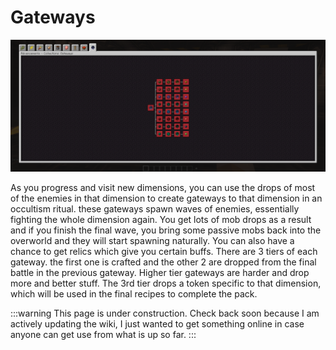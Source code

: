 # Gateways

![Gateways Advancement Page](./img/gateways.png)

As you progress and visit new dimensions, you can use the drops of most of the enemies in that dimension to create gateways to that dimension in an occultism ritual. these gateways spawn waves of enemies, essentially fighting the whole dimension again. You get lots of mob drops as a result and if you finish the final wave, you bring some passive mobs back into the overworld and they will start spawning naturally. You can also have a chance to get relics which give you certain buffs. There are 3 tiers of each gateway. the first one is crafted and the other 2 are dropped from the final battle in the previous gateway. Higher tier gateways are harder and drop more and better stuff. The 3rd tier drops a token specific to that dimension, which will be used in the final recipes to complete the pack.

:::warning
This page is under construction. Check back soon because I am actively updating the wiki, I just wanted to get something online in case anyone can get use from what is up so far.
:::
